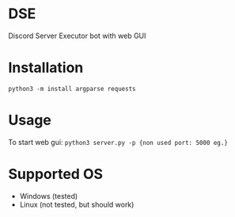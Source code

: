 # DSE
Discord Server Executor bot with web GUI

# Installation
`python3 -m install argparse requests`  

# Usage
To start web gui: `python3 server.py -p {non used port: 5000 eg.}`  

# Supported OS
- Windows (tested)
- Linux (not tested, but should work)
